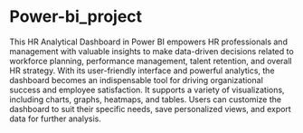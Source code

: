# Power-bi_project
This HR Analytical Dashboard in Power BI empowers HR professionals and management with valuable insights to make data-driven decisions related to workforce planning, performance management, talent retention, and overall HR strategy. With its user-friendly interface and powerful analytics, the dashboard becomes an indispensable tool for driving organizational success and employee satisfaction. It supports a variety of visualizations, including charts, graphs, heatmaps, and tables. Users can customize the dashboard to suit their specific needs, save personalized views, and export data for further analysis.
